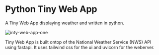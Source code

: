 # Python Tiny Web App

A Tiny Web App displaying weather and written in python.


![inty-web-app-one](https://github.com/user-attachments/assets/123ac7c9-1283-42f7-948c-920c4a62b51c)


Tiny Web App is built ontop of the National Weather Service (NWS) API using fastapi. It uses tailwind css for the ui and uvicorn for the weberver. 
